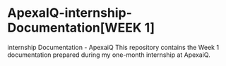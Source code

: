 # ApexaIQ-internship-Documentation[WEEK 1]
internship Documentation - ApexaiQ   This repository contains the Week 1 documentation prepared during my one-month internship at ApexaiQ.
